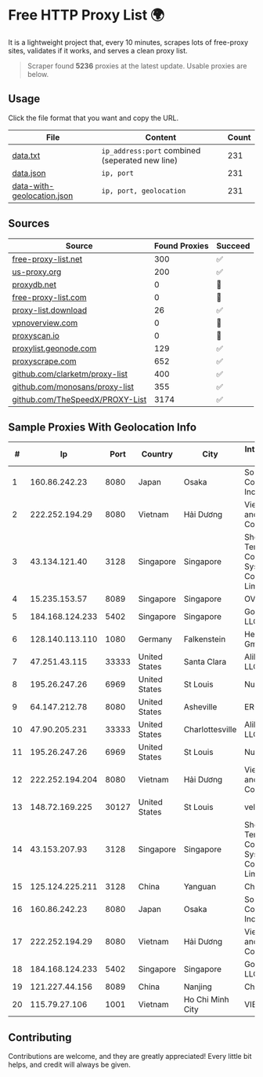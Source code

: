 
# Free HTTP Proxy List 🌍

It is a lightweight project that, every 10 minutes, scrapes lots of free-proxy sites, validates if it works, and serves a clean proxy list.


> Scraper found **5236** proxies at the latest update. Usable proxies are below.

## Usage

Click the file format that you want and copy the URL.


|File|Content|Count|
|----|-------|-----|
|[data.txt](https://raw.githubusercontent.com/themiralay/Proxy-List-World/master/data.txt)|`ip_address:port` combined (seperated new line)|231|
|[data.json](https://raw.githubusercontent.com/themiralay/Proxy-List-World/master/data.json)|`ip, port`|231|
|[data-with-geolocation.json](https://raw.githubusercontent.com/themiralay/Proxy-List-World/master/data-with-geolocation.json)|`ip, port, geolocation`|231|

## Sources

|Source|Found Proxies|Succeed|
|------|-------------|-------|
|[free-proxy-list.net](https://free-proxy-list.net)|300|✅|
|[us-proxy.org](https://www.us-proxy.org)|200|✅|
|[proxydb.net](http://proxydb.net)|0|🚫|
|[free-proxy-list.com](https://free-proxy-list.com/?page=&port=&type%5B%5D=http&type%5B%5D=https&up_time=0&search=Search)|0|🚫|
|[proxy-list.download](https://www.proxy-list.download/HTTP)|26|✅|
|[vpnoverview.com](https://vpnoverview.com/privacy/anonymous-browsing/free-proxy-servers)|0|🚫|
|[proxyscan.io](https://www.proxyscan.io)|0|🚫|
|[proxylist.geonode.com](https://proxylist.geonode.com/api/proxy-list?limit=300&page=1&sort_by=lastChecked&sort_type=desc&protocols=http,https)|129|✅|
|[proxyscrape.com](https://api.proxyscrape.com/v2/?request=displayproxies&protocol=http&timeout=10000&country=all&ssl=all&anonymity=all)|652|✅|
|[github.com/clarketm/proxy-list](https://raw.githubusercontent.com/clarketm/proxy-list/master/proxy-list-raw.txt)|400|✅|
|[github.com/monosans/proxy-list](https://raw.githubusercontent.com/monosans/proxy-list/main/proxies/http.txt)|355|✅|
|[github.com/TheSpeedX/PROXY-List](https://raw.githubusercontent.com/TheSpeedX/PROXY-List/master/http.txt)|3174|✅|


## Sample Proxies With Geolocation Info

|#|Ip|Port|Country|City|Internet Service Provider|
|-|--|----|-------|----|-------------------------|
|1|160.86.242.23|8080|Japan|Osaka|Sony Network Communications Inc|
|2|222.252.194.29|8080|Vietnam|Hải Dương|VietNam Post and Telecom Corporation|
|3|43.134.121.40|3128|Singapore|Singapore|Shenzhen Tencent Computer Systems Company Limited|
|4|15.235.153.57|8089|Singapore|Singapore|OVH Hosting|
|5|184.168.124.233|5402|Singapore|Singapore|GoDaddy.com, LLC|
|6|128.140.113.110|1080|Germany|Falkenstein|Hetzner Online GmbH|
|7|47.251.43.115|33333|United States|Santa Clara|Alibaba Cloud LLC|
|8|195.26.247.26|6969|United States|St Louis|Nubes, LLC|
|9|64.147.212.78|8080|United States|Asheville|ERC Broadband|
|10|47.90.205.231|33333|United States|Charlottesville|Alibaba.com LLC|
|11|195.26.247.26|6969|United States|St Louis|Nubes, LLC|
|12|222.252.194.204|8080|Vietnam|Hải Dương|VietNam Post and Telecom Corporation|
|13|148.72.169.225|30127|United States|St Louis|velia.net|
|14|43.153.207.93|3128|Singapore|Singapore|Shenzhen Tencent Computer Systems Company Limited|
|15|125.124.225.211|3128|China|Yanguan|Chinanet|
|16|160.86.242.23|8080|Japan|Osaka|Sony Network Communications Inc|
|17|222.252.194.29|8080|Vietnam|Hải Dương|VietNam Post and Telecom Corporation|
|18|184.168.124.233|5402|Singapore|Singapore|GoDaddy.com, LLC|
|19|121.227.44.156|8089|China|Nanjing|China Telecom|
|20|115.79.27.106|1001|Vietnam|Ho Chi Minh City|VIETELftth|



## Contributing

Contributions are welcome, and they are greatly appreciated! Every
little bit helps, and credit will always be given.

